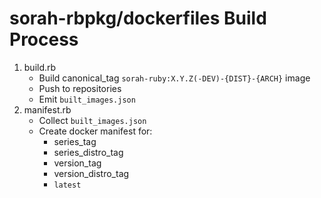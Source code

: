 # sorah-rbpkg/dockerfiles Build Process

1. build.rb 
   - Build canonical_tag `sorah-ruby:X.Y.Z(-DEV)-{DIST}-{ARCH}` image
   - Push to repositories
   - Emit `built_images.json`
2. manifest.rb
   - Collect `built_images.json`
   - Create docker manifest for:
     - series_tag
     - series_distro_tag
     - version_tag
     - version_distro_tag
     - `latest`

